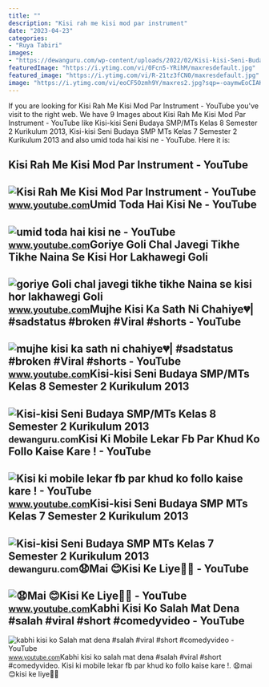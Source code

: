 ```yaml
---
title: ""
description: "Kisi rah me kisi mod par instrument"
date: "2023-04-23"
categories:
- "Ruya Tabiri"
images:
- "https://dewanguru.com/wp-content/uploads/2022/02/Kisi-kisi-Seni-Budaya-SMP-MTs-Kelas-8-Semester-2-Kurikulum-2013.jpg"
featuredImage: "https://i.ytimg.com/vi/0Fcn5-YRihM/maxresdefault.jpg"
featured_image: "https://i.ytimg.com/vi/R-21tz3fCN0/maxresdefault.jpg"
image: "https://i.ytimg.com/vi/eoCF5Ozmh9Y/maxres2.jpg?sqp=-oaymwEoCIAKENAF8quKqQMcGADwAQH4Ac4FgAKACooCDAgAEAEYVCBCKH8wDw==&amp;rs=AOn4CLAB7fcn20g-KkH33lDYt8a-L__ZrA"
---
```


If you are looking for Kisi Rah Me Kisi Mod Par Instrument - YouTube you've visit to the right web. We have 9 Images about Kisi Rah Me Kisi Mod Par Instrument - YouTube like Kisi-kisi Seni Budaya SMP/MTs Kelas 8 Semester 2 Kurikulum 2013, Kisi-kisi Seni Budaya SMP MTs Kelas 7 Semester 2 Kurikulum 2013 and also umid toda hai kisi ne - YouTube. Here it is:

Kisi Rah Me Kisi Mod Par Instrument - YouTube
---------------------------------------------

 ![Kisi Rah Me Kisi Mod Par Instrument - YouTube](https://i.ytimg.com/vi/R-21tz3fCN0/maxresdefault.jpg) <small>www.youtube.com</small>Umid Toda Hai Kisi Ne - YouTube
-------------------------------

 ![umid toda hai kisi ne - YouTube](https://i.ytimg.com/vi/w5FcN-MrRn8/maxres2.jpg?sqp=-oaymwEoCIAKENAF8quKqQMcGADwAQH4Ac4FgAKACooCDAgAEAEYESByKBkwDw==&rs=AOn4CLDD98o4dQUodSvu9j0Wu2UqPqxgXA) <small>www.youtube.com</small>Goriye Goli Chal Javegi Tikhe Tikhe Naina Se Kisi Hor Lakhawegi Goli
--------------------------------------------------------------------

 ![goriye Goli chal javegi tikhe tikhe Naina se kisi hor lakhawegi Goli](https://i.ytimg.com/vi/4v1fxm8vClg/maxresdefault.jpg?sqp=-oaymwEmCIAKENAF8quKqQMa8AEB-AHUBoAC4AOKAgwIABABGGUgWChOMA8=&rs=AOn4CLA3Vpwmxe_B37Fcn9ED9bt1_IHN5A) <small>www.youtube.com</small>Mujhe Kisi Ka Sath Ni Chahiye💔| #sadstatus #broken #Viral #shorts - YouTube
---------------------------------------------------------------------------

 ![mujhe kisi ka sath ni chahiye💔| #sadstatus #broken #Viral #shorts - YouTube](https://i.ytimg.com/vi/F7k6Du_FCn4/maxres2.jpg?sqp=-oaymwEoCIAKENAF8quKqQMcGADwAQH4Ac4FgAKACooCDAgAEAEYNyBSKHIwDw==&rs=AOn4CLB4YZairA4UyjqebgxDgWVuR27VDA) <small>www.youtube.com</small>Kisi-kisi Seni Budaya SMP/MTs Kelas 8 Semester 2 Kurikulum 2013
---------------------------------------------------------------

 ![Kisi-kisi Seni Budaya SMP/MTs Kelas 8 Semester 2 Kurikulum 2013](https://dewanguru.com/wp-content/uploads/2022/02/Kisi-kisi-Seni-Budaya-SMP-MTs-Kelas-8-Semester-2-Kurikulum-2013.jpg) <small>dewanguru.com</small>Kisi Ki Mobile Lekar Fb Par Khud Ko Follo Kaise Kare ! - YouTube
----------------------------------------------------------------

 ![Kisi ki mobile lekar fb par khud ko follo kaise kare ! - YouTube](https://i.ytimg.com/vi/0Fcn5-YRihM/maxresdefault.jpg) <small>www.youtube.com</small>Kisi-kisi Seni Budaya SMP MTs Kelas 7 Semester 2 Kurikulum 2013
---------------------------------------------------------------

 ![Kisi-kisi Seni Budaya SMP MTs Kelas 7 Semester 2 Kurikulum 2013](https://dewanguru.com/wp-content/uploads/2022/02/Kisi-kisi-Seni-Budaya-SMP-MTs-Kelas-7-Semester-2-Kurikulum-2013.jpg) <small>dewanguru.com</small>😧Mai 😊Kisi Ke Liye🙏🏻 - YouTube
------------------------------

 ![😧Mai 😊Kisi Ke Liye🙏🏻 - YouTube](https://i.ytimg.com/vi/Fcn7YNjDW1o/maxresdefault.jpg?sqp=-oaymwEoCIAKENAF8quKqQMcGADwAQH4Ac4FgAKACooCDAgAEAEYTiBlKGUwDw==&rs=AOn4CLCTHjvdVDcSsGR4HGBIGFvHzJUbXQ) <small>www.youtube.com</small>Kabhi Kisi Ko Salah Mat Dena #salah #viral #short #comedyvideo - YouTube
------------------------------------------------------------------------

 ![kabhi kisi ko Salah mat dena #salah #viral #short #comedyvideo - YouTube](https://i.ytimg.com/vi/eoCF5Ozmh9Y/maxres2.jpg?sqp=-oaymwEoCIAKENAF8quKqQMcGADwAQH4Ac4FgAKACooCDAgAEAEYVCBCKH8wDw==&rs=AOn4CLAB7fcn20g-KkH33lDYt8a-L__ZrA) <small>www.youtube.com</small>Kabhi kisi ko salah mat dena #salah #viral #short #comedyvideo. Kisi ki mobile lekar fb par khud ko follo kaise kare !. 😧mai 😊kisi ke liye🙏🏻
